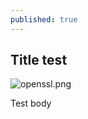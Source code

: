 ```yaml
---
published: true
---
```

## Title test

![openssl.png]({{site.baseurl}}/_posts/openssl.png)

Test body
